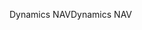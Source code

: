 <span data-ttu-id="0139e-101">Dynamics NAV</span><span class="sxs-lookup"><span data-stu-id="0139e-101">Dynamics NAV</span></span>